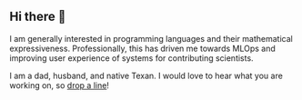 ## Hi there 👋

I am generally interested in programming languages and their mathematical expressiveness.  Professionally, this has driven me towards MLOps and improving user experience of systems for contributing scientists.

I am a dad, husband, and native Texan.  I would love to hear what you are working on, so <a href="mailto:jordanrule@gmail.com">drop a line</a>!
